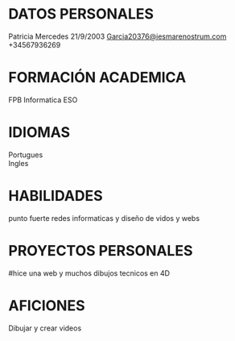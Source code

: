 # DATOS PERSONALES
 Patricia Mercedes
 21/9/2003
 Garcia20376@iesmarenostrum.com
 +34567936269

# FORMACIÓN ACADEMICA 
 FPB Informatica 
 ESO

# IDIOMAS
Portugues  
Ingles

# HABILIDADES 
punto fuerte redes informaticas y diseño de vidos y webs 

# PROYECTOS PERSONALES
#hice una web y muchos dibujos tecnicos en 4D

# AFICIONES
Dibujar y crear videos

